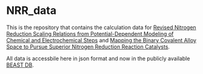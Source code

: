 # NRR_data
This is the repository that contains the calculation data for [Revised Nitrogen Reduction Scaling Relations from Potential-Dependent Modeling of Chemical and Electrochemical Steps](https://doi.org/10.1021/acscatal.3c01978) and [Mapping the Binary Covalent Alloy Space to Pursue Superior Nitrogen Reduction Reaction Catalysts](https://onlinelibrary.wiley.com/doi/abs/10.1002/aenm.202304559).

All data is accessbile here in json format and now in the publicly available [BEAST DB](https://beastdb.nrel.gov/).

